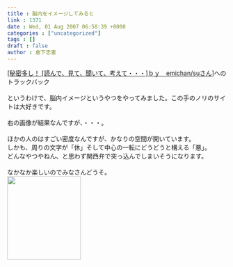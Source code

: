 ```yaml
---
title : 脳内をイメージしてみると
link : 1371
date : Wed, 01 Aug 2007 06:58:39 +0000
categories : ["uncategorized"]
tags : []
draft : false
author : 倉下忠憲
---
```


[<A HREF="http://www.doblog.com/weblog/myblog/10668/2623355#2623355" TARGET="_blank">秘密多し！ [読んで、見て、聞いて、考えて・・・]ｂｙ　emichan/suさん</A>]へのトラックバック<BR><BR>というわけで、脳内イメージというやつをやってみました。この手のノリのサイトは大好きです。<BR><BR>右の画像が結果なんですが、・・・。<BR><BR>ほかの人のはすごい密度なんですが、かなりの空間が開いています。<BR>しかも、周りの文字が「休」そして中心の一転にどうどうと構える「悪」。<BR>どんなやつやねん、と思わず関西弁で突っ込んでしまいそうになります。<BR><BR>なかなか楽しいのでみなさんどうそ。<br><img src="/7000/u6947/1000/FI2617022_1E.gif" width="169" height="192"><br><br>
